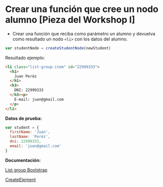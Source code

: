 # Crear una función que cree un nodo alumno [Pieza del Workshop I]

- Crear una función que reciba como parámetro un alumno y devuelva como resultado un nodo `<li>` con los datos del alumno.

```js
var studentNode = createStudentNode(newStudent)
```

Resultado ejemplo:

```html
<li class="list-group-item" id="22999333">
  <h1>
    Juan Peréz
  </h1>
  <h3>
    DNI: 22999333
  </h3><p>
    E-mail: juan@gmail.com
  </p>
</li>
```

**Datos de prueba:**

```js
var student = {
  firstName: 'Juan',
  lastName: 'Peréz',
  dni: 22999333,
  email: 'juan@gmail.com'
}
```

**Documentación:**

[List group Bootstrap](https://getbootstrap.com/docs/4.1/components/list-group/)

[CreateElement](https://developer.mozilla.org/en-US/docs/Web/API/Document/createElement)